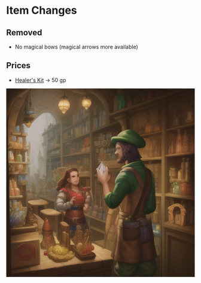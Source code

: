 # Item Changes

## Removed

- No magical bows (magical arrows more available)

## Prices

- [Healer's Kit](https://www.dndbeyond.com/equipment/healers-kit) -> 50 gp

![adventurer buying items at a store](/img/rules/shopping.png)
